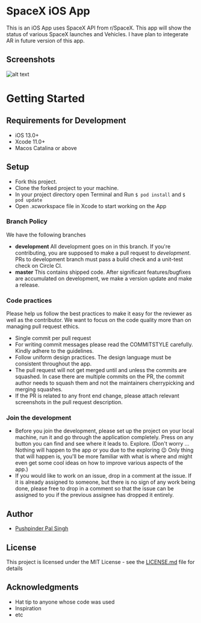 # SpaceX iOS App
This is an iOS App uses SpaceX API from r/SpaceX. This app will show the status of various SpaceX launches and Vehicles. I have plan to integerate AR in future version of this app.

## Screenshots
![alt text](https://github.com/pushpinderpalsingh/SpaceX/blob/master/Screenshots/collage.png "Screen Shots")

# Getting Started

## Requirements for Development
- iOS 13.0+
- Xcode 11.0+
- Macos Catalina or above

## Setup

- Fork this project.
- Clone the forked project to your machine.
- In your project directory open Terminal and Run `$ pod install` and `$ pod update`
-  Open .xcworkspace file in Xcode to start working on the App

### Branch Policy

We have the following branches
 * **development** All development goes on in this branch. If you're contributing, you are supposed to make a pull request to _development_. PRs to development branch must pass a build check and a unit-test check on Circle CI.
 * **master** This contains shipped code. After significant features/bugfixes are accumulated on development, we make a version update and make a release.
 
### Code practices
Please help us follow the best practices to make it easy for the reviewer as well as the contributor. We want to focus on the code quality more than on managing pull request ethics.

 * Single commit per pull request
 * For writing commit messages please read the COMMITSTYLE carefully. Kindly adhere to the guidelines.
 * Follow uniform design practices. The design language must be consistent throughout the app.
 * The pull request will not get merged until and unless the commits are squashed. In case there are multiple commits on the PR, the commit author needs to squash them and not the maintainers cherrypicking and merging squashes.
 * If the PR is related to any front end change, please attach relevant screenshots in the pull request description.

### Join the development

* Before you join the development, please set up the project on your local machine, run it and go through the application completely. Press on any button you can find and see where it leads to. Explore. (Don't worry ... Nothing will happen to the app or you due to the exploring :wink: Only thing that will happen is, you'll be more familiar with what is where and might even get some cool ideas on how to improve various aspects of the app.)
* If you would like to work on an issue, drop in a comment at the issue. If it is already assigned to someone, but there is no sign of any work being done, please free to drop in a comment so that the issue can be assigned to you if the previous assignee has dropped it entirely.



## Author

* [Pushpinder Pal Singh](https://github.com/pushpinderpalsingh)

## License

This project is licensed under the MIT License - see the [LICENSE.md](LICENSE.md) file for details

## Acknowledgments

* Hat tip to anyone whose code was used
* Inspiration
* etc
